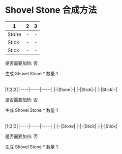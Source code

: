 # Shovel Stone 合成方法

|1|2|3|
|----|-----|-----|
|Stone|-|-|
|Stick|-|-|
|Stick|-|-|

是否需要加热: 否

生成 Shovel Stone \* 数量 1
<br/> <br/> <br/> 
|1|2|3|
|----|-----|-----|
|-|Stone|-|
|-|Stick|-|
|-|Stick|-|

是否需要加热: 否

生成 Shovel Stone \* 数量 1
<br/> <br/> <br/> 
|1|2|3|
|----|-----|-----|
|-|-|Stone|
|-|-|Stick|
|-|-|Stick|

是否需要加热: 否

生成 Shovel Stone \* 数量 1
<br/> <br/> <br/> 

